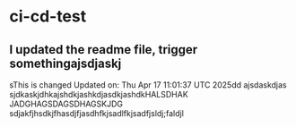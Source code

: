 # ci-cd-test
## I updated the readme file, trigger somethingajsdjaskj
sThis is changed
Updated on: Thu Apr 17 11:01:37 UTC 2025dd
ajsdaskdjas
sjdkaskjdhkajshdkjashkdjasdkjashdkHALSDHAK
JADGHAGSDAGSDHAGSKJDG
sdjakfjhsdkjfhasdjfjasdhfkjsadlfkjsadfjsldj;faldjl

